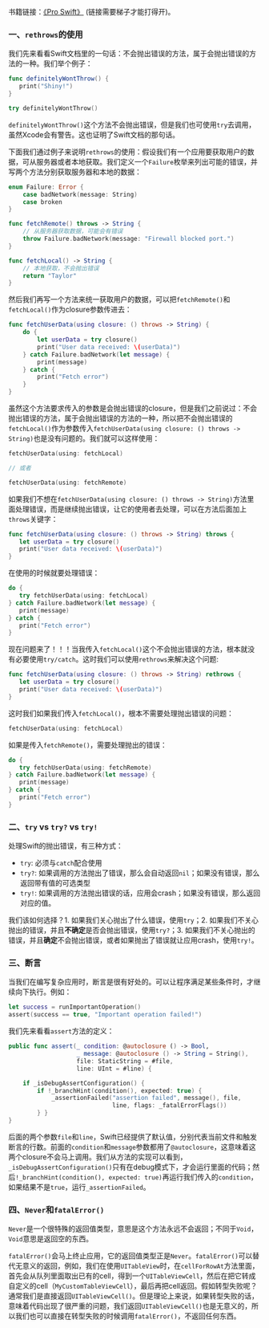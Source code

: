 书籍链接：[《Pro Swift》](https://gumroad.com/l/proswift) (链接需要梯子才能打得开)。

### 一、`rethrows`的使用

我们先来看看Swift文档里的一句话：不会抛出错误的方法，属于会抛出错误的方法的一种。我们举个例子：

```swift
func definitelyWontThrow() {
   print("Shiny!")
}

try definitelyWontThrow()
```

`definitelyWontThrow()`这个方法不会抛出错误，但是我们也可使用`try`去调用，虽然Xcode会有警告。这也证明了Swift文档的那句话。

下面我们通过例子来说明`rethrows`的使用：假设我们有一个应用要获取用户的数据，可从服务器或者本地获取。我们定义一个`Failure`枚举来列出可能的错误，并写两个方法分别获取服务器和本地的数据：

```swift
enum Failure: Error {
    case badNetwork(message: String)
    case broken
}

func fetchRemote() throws -> String {
    // 从服务器获取数据，可能会有错误
    throw Failure.badNetwork(message: "Firewall blocked port.")
}

func fetchLocal() -> String {
    // 本地获取，不会抛出错误
    return "Taylor"
}
```

然后我们再写一个方法来统一获取用户的数据，可以把`fetchRemote()`和`fetchLocal()`作为closure参数传进去：

```swift
func fetchUserData(using closure: () throws -> String) {
    do {
        let userData = try closure()
        print("User data received: \(userData)")
    } catch Failure.badNetwork(let message) {
        print(message)
    } catch {
        print("Fetch error")
    }
}
```

虽然这个方法要求传入的参数是会抛出错误的closure，但是我们之前说过：不会抛出错误的方法，属于会抛出错误的方法的一种，所以把不会抛出错误的`fetchLocal()`作为参数传入`fetchUserData(using closure: () throws -> String)`也是没有问题的。我们就可以这样使用：

```swift
fetchUserData(using: fetchLocal)

// 或者

fetchUserData(using: fetchRemote)
```

如果我们不想在`fetchUserData(using closure: () throws -> String)`方法里面处理错误，而是继续抛出错误，让它的使用者去处理，可以在方法后面加上`throws`关键字：

```swift
func fetchUserData(using closure: () throws -> String) throws {
   let userData = try closure()
   print("User data received: \(userData)")
}
```

在使用的时候就要处理错误：

```swift
do {
   try fetchUserData(using: fetchLocal)
} catch Failure.badNetwork(let message) {
   print(message)
} catch {
   print("Fetch error")
}
```

现在问题来了！！！当我传入`fetchLocal()`这个不会抛出错误的方法，根本就没有必要使用`try/catch`。这时我们可以使用`rethrows`来解决这个问题:

```swift
func fetchUserData(using closure: () throws -> String) rethrows {
   let userData = try closure()
   print("User data received: \(userData)")
}
```

这时我们如果我们传入`fetchLocal()`，根本不需要处理抛出错误的问题：

```swift
fetchUserData(using: fetchLocal)
```

如果是传入`fetchRemote()`，需要处理抛出的错误：

```swift
do {
   try fetchUserData(using: fetchRemote)
} catch Failure.badNetwork(let message) {
   print(message)
} catch {
   print("Fetch error")
}
```

### 二、`try` vs `try?` vs `try!`

处理Swift的抛出错误，有三种方式：

- `try`: 必须与`catch`配合使用
- `try?`: 如果调用的方法抛出了错误，那么会自动返回`nil`；如果没有错误，那么返回带有值的可选类型
- `try!`: 如果调用的方法抛出错误的话，应用会crash；如果没有错误，那么返回对应的值。

我们该如何选择？1. 如果我们关心抛出了什么错误，使用`try`；2. 如果我们不关心抛出的错误，并且**不确定**是否会抛出错误，使用`try?`；3. 如果我们不关心抛出的错误，并且**确定**不会抛出错误，或者如果抛出了错误就让应用crash，使用`try!`。

### 三、断言

当我们在编写复杂应用时，断言是很有好处的。可以让程序满足某些条件时，才继续向下执行。例如：

```swift
let success = runImportantOperation()
assert(success == true, "Important operation failed!")
```

我们先来看看`assert`方法的定义：

```swift
public func assert(_ condition: @autoclosure () -> Bool,
                   _ message: @autoclosure () -> String = String(),
                   file: StaticString = #file,
                   line: UInt = #line) {

    if _isDebugAssertConfiguration() {
        if !_branchHint(condition(), expected: true) {
            _assertionFailed("assertion failed", message(), file,
                             line, flags: _fatalErrorFlags())
        } }
}
```

后面的两个参数`file`和`line`，Swift已经提供了默认值，分别代表当前文件和触发断言的行数。前面的`condition`和`message`参数都用了`@autoclosure`，这意味着这两个closure不会马上调用。我们从方法的实现可以看到，`_isDebugAssertConfiguration()`只有在debug模式下，才会运行里面的代码；然后`!_branchHint(condition(), expected: true)`再运行我们传入的`condition`，如果结果不是`true`，运行`_assertionFailed`。

### 四、`Never`和`fatalError()`

`Never`是一个很特殊的返回值类型，意思是这个方法永远不会返回；不同于`Void`，`Void`意思是返回空的东西。

`fatalError()`会马上终止应用，它的返回值类型正是`Never`。`fatalError()`可以替代无意义的返回，例如，我们在使用`UITableView`时，在`cellForRowAt`方法里面，首先会从队列里面取出已有的cell，得到一个`UITableViewCell`，然后在把它转成自定义的cell（`MyCustomTableViewCell`），最后再把cell返回。假如转型失败呢？通常我们是直接返回`UITableViewCell()`。但是理论上来说，如果转型失败的话，意味着代码出现了很严重的问题，我们返回`UITableViewCell()`也是无意义的，所以我们也可以直接在转型失败的时候调用`fatalError()`，不返回任何东西。
